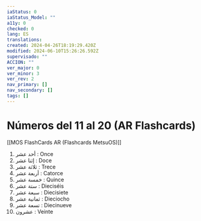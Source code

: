 ```yaml
---
iaStatus: 0
iaStatus_Model: ""
a11y: 0
checked: 0
lang: ES
translations: 
created: 2024-04-26T18:19:29.420Z
modified: 2024-06-10T15:26:26.592Z
supervisado: ""
ACCION: ""
ver_major: 0
ver_minor: 3
ver_rev: 2
nav_primary: []
nav_secondary: []
tags: []
---
```

# Números del 11 al 20 (AR Flashcards)

[[MOS FlashCards AR (Flashcards MetsuOS)]]

1. أحد عشر : Once
2. إثنا عشر : Doce
3. ثلاثة عشر : Trece
4. أربعة عشر : Catorce
5. خمسة عشر : Quince
6. ستة عشر : Dieciséis
7. سبعة عشر : Diecisiete
8. ثمانية عشر : Dieciocho
9. تسعة عشر : Diecinueve
10. عشرون : Veinte
